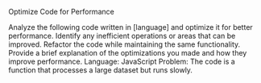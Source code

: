 Optimize Code for Performance


Analyze the following code written in [language] and optimize it for better performance. Identify any inefficient operations or areas that can be improved. Refactor the code while maintaining the same functionality. Provide a brief explanation of the optimizations you made and how they improve performance.
Language: JavaScript
Problem: The code is a function that processes a large dataset but runs slowly.